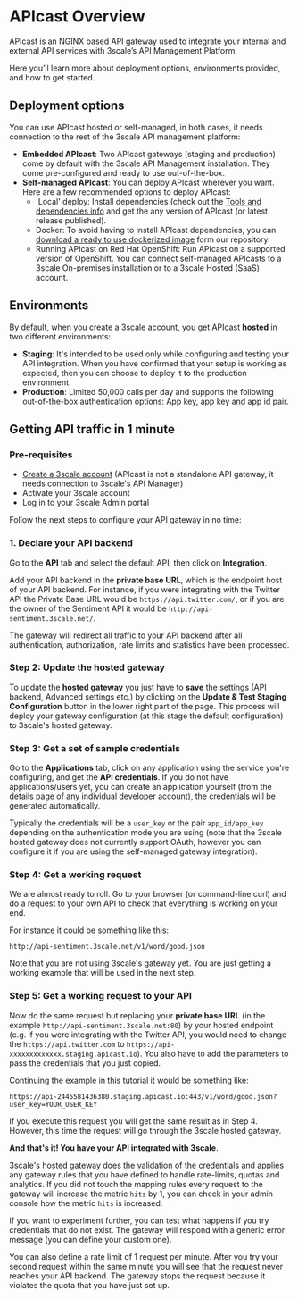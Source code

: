 # APIcast Overview

APIcast is an NGINX based API gateway used to integrate your internal and external API services with 3scale’s API Management Platform.

Here you’ll learn more about deployment options, environments provided, and how to get started.

## Deployment options

You can use APIcast hosted or self-managed, in both cases, it needs connection to the rest of the 3scale API management platform:
- **Embedded APIcast**: Two APIcast gateways (staging and production) come by default with the 3scale API Management installation. They come pre-configured and ready to use out-of-the-box.
- **Self-managed APIcast**: You can deploy APIcast wherever you want. Here are a few recommended options to deploy APIcast:
  - 'Local' deploy: Install dependencies (check out the [Tools and dependencies info](https://github.com/3scale/apicast#tools-and-dependencies) and get the any version of APIcast (or latest release published).
  - Docker: To avoid having to install APIcast dependencies, you can [download a ready to use dockerized image](https://github.com/3scale/apicast#docker) form our repository.
  - Running APIcast on Red Hat OpenShift: Run APIcast on a supported version of OpenShift. You can connect self-managed APIcasts to a 3scale On-premises installation or to a 3scale Hosted (SaaS) account.

## Environments

By default, when you create a 3scale account, you get APIcast **hosted** in two different environments:

- **Staging**: It's intended to be used only while configuring and testing your API integration. When you have confirmed that your setup is working as expected, then you can choose to deploy it to the production environment.
- **Production**: Limited 50,000 calls per day and supports the following out-of-the-box authentication options: App key, app key and app id pair.

## Getting API traffic in 1 minute

### Pre-requisites
- [Create a 3scale account](https://www.3scale.net/) (APIcast is not a standalone API gateway, it needs connection to 3scale's API Manager)
- Activate your 3scale account
- Log in to your 3scale Admin portal

Follow the next steps to configure your API gateway in no time:

### 1. Declare your API backend

Go to the **API** tab and select the default API, then click on **Integration**.

Add your API backend in the **private base URL**, which is the endpoint host of your API backend. For instance, if you were integrating with the Twitter API the Private Base URL would be ```https://api.twitter.com/```, or if you are the owner of the Sentiment API it would be ```http://api-sentiment.3scale.net/```.

The gateway will redirect all traffic to your API backend after all authentication, authorization, rate limits and statistics have been processed.

### Step 2: Update the hosted gateway

To update the **hosted gateway** you just have to **save** the settings (API backend, Advanced settings etc.) by clicking on the **Update & Test Staging Configuration** button in the lower right part of the page. This process will deploy your gateway configuration (at this stage the default configuration) to 3scale's hosted gateway.

### Step 3: Get a set of sample credentials

Go to the **Applications** tab, click on any application using the service you're configuring, and get the **API credentials**. If you do not have applications/users yet, you can create an application yourself (from the details page of any individual developer account), the credentials will be generated automatically.

Typically the credentials will be a ```user_key``` or the pair ```app_id/app_key``` depending on the authentication mode you are using (note that the 3scale hosted gateway does not currently support OAuth, however you can configure it if you are using the self-managed gateway integration).

### Step 4: Get a working request

We are almost ready to roll. Go to your browser (or command-line curl) and do a request to your own API to check that everything is working on your end.

For instance it could be something like this:

```
http://api-sentiment.3scale.net/v1/word/good.json
```
Note that you are not using 3scale's gateway yet. You are just getting a working example that will be used in the next step.

### Step 5: Get a working request to your API

Now do the same request but replacing your **private base URL** (in the example ```http://api-sentiment.3scale.net:80```) by your hosted endpoint (e.g. if you were integrating with the Twitter API, you would need to change the ```https://api.twitter.com``` to ```https://api-xxxxxxxxxxxxx.staging.apicast.io```). You also have to add the parameters to pass the credentials that you just copied.

Continuing the example in this tutorial it would be something like:

```
https://api-2445581436380.staging.apicast.io:443/v1/word/good.json?user_key=YOUR_USER_KEY
```

If you execute this request you will get the same result as in Step 4. However, this time the request will go through the 3scale hosted gateway.

**And that's it! You have your API integrated with 3scale**.

3scale's hosted gateway does the validation of the credentials and applies any gateway rules that you have defined to handle rate-limits, quotas and analytics. If you did not touch the mapping rules every request to the gateway will increase the metric ```hits``` by 1, you can check in your admin console how the metric ```hits``` is increased.

If you want to experiment further, you can test what happens if you try credentials that do not exist. The gateway will respond with a generic error message (you can define your custom one).

You can also define a rate limit of 1 request per minute. After you try your second request within the same minute you will see that the request never reaches your API backend. The gateway stops the request because it violates the quota that you have just set up.
